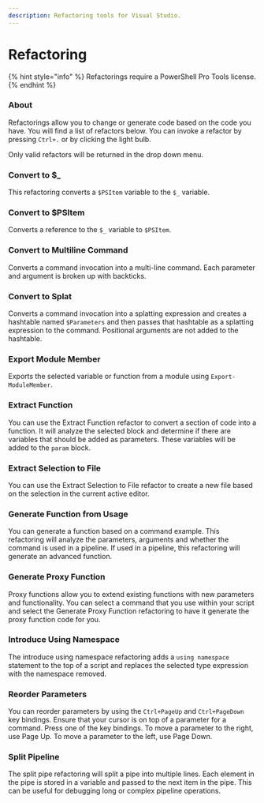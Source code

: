 ```yaml
---
description: Refactoring tools for Visual Studio.
---
```


# Refactoring

{% hint style="info" %}
Refactorings require a PowerShell Pro Tools license.
{% endhint %}

### About

Refactorings allow you to change or generate code based on the code you have. You will find a list of refactors below. You can invoke a refactor by pressing `Ctrl+.` or by clicking the light bulb.&#x20;

Only valid refactors will be returned in the drop down menu.

### Convert to $\_

This refactoring converts a `$PSItem` variable to the `$_` variable.

### Convert to $PSItem

Converts a reference to the `$_` variable to `$PSItem`.

### Convert to Multiline Command

Converts a command invocation into a multi-line command. Each parameter and argument is broken up with backticks.

### Convert to Splat

Converts a command invocation into a splatting expression and creates a hashtable named `$Parameters` and then passes that hashtable as a splatting expression to the command. Positional arguments are not added to the hashtable.

### Export Module Member

Exports the selected variable or function from a module using `Export-ModuleMember`.

### Extract Function

You can use the Extract Function refactor to convert a section of code into a function. It will analyze the selected block and determine if there are variables that should be added as parameters. These variables will be added to the `param` block.

### Extract Selection to File

You can use the Extract Selection to File refactor to create a new file based on the selection in the current active editor.

### Generate Function from Usage

You can generate a function based on a command example. This refactoring will analyze the parameters, arguments and whether the command is used in a pipeline. If used in a pipeline, this refactoring will generate an advanced function.

### Generate Proxy Function

Proxy functions allow you to extend existing functions with new parameters and functionality. You can select a command that you use within your script and select the Generate Proxy Function refactoring to have it generate the proxy function code for you.

### Introduce Using Namespace

The introduce using namespace refactoring adds a `using namespace` statement to the top of a script and replaces the selected type expression with the namespace removed.

### Reorder Parameters

You can reorder parameters by using the `Ctrl+PageUp` and `Ctrl+PageDown` key bindings. Ensure that your cursor is on top of a parameter for a command. Press one of the key bindings. To move a parameter to the right, use Page Up. To move a parameter to the left, use Page Down.

### Split Pipeline

The split pipe refactoring will split a pipe into multiple lines. Each element in the pipe is stored in a variable and passed to the next item in the pipe. This can be useful for debugging long or complex pipeline operations.
